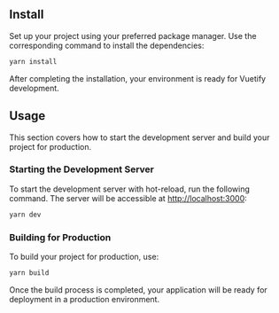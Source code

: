 ## Install

Set up your project using your preferred package manager. Use the corresponding command to install the dependencies:

```bash
yarn install
```

After completing the installation, your environment is ready for Vuetify development.

## Usage

This section covers how to start the development server and build your project for production.

### Starting the Development Server

To start the development server with hot-reload, run the following command. The server will be accessible at [http://localhost:3000](http://localhost:3000):

```bash
yarn dev
```

### Building for Production

To build your project for production, use:

```bash
yarn build
```

Once the build process is completed, your application will be ready for deployment in a production environment.
